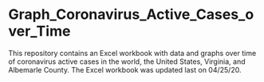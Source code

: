# Graph_Coronavirus_Active_Cases_over_Time
This repository contains an Excel workbook with data and graphs over time of coronavirus active cases in the world, the United States, Virginia, and Albemarle County. The Excel workbook was updated last on 04/25/20.
